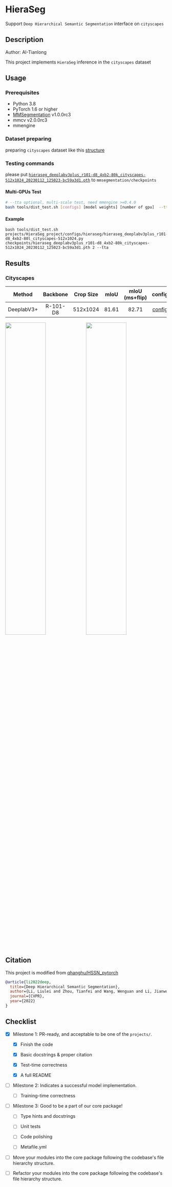 # HieraSeg

Support `Deep Hierarchical Semantic Segmentation` interface on `cityscapes`

## Description

Author: AI-Tianlong

This project implements `HieraSeg` inference in the `cityscapes` dataset

## Usage

### Prerequisites

- Python 3.8
- PyTorch 1.6 or higher
- [MMSegmentation](https://github.com/open-mmlab/mmsegmentation) v1.0.0rc3
- mmcv v2.0.0rc3
- mmengine

### Dataset preparing

preparing `cityscapes` dataset like this [structure](https://github.com/open-mmlab/mmsegmentation/blob/master/docs/en/dataset_prepare.md#prepare-datasets)

### Testing commands

please put [`hieraseg_deeplabv3plus_r101-d8_4xb2-80k_cityscapes-512x1024_20230112_125023-bc59a3d1.pth`](https://download.openmmlab.com/mmsegmentation/v0.5/hieraseg/hieraseg_deeplabv3plus_r101-d8_4xb2-80k_cityscapes-512x1024_20230112_125023-bc59a3d1.pth) to `mmsegmentation/checkpoints`

#### Multi-GPUs Test

```bash
# --tta optional, multi-scale test, need mmengine >=0.4.0
bash tools/dist_test.sh [configs] [model weights] [number of gpu]  --tta
```

#### Example

```shell
bash tools/dist_test.sh projects/HieraSeg_project/configs/hieraseg/hieraseg_deeplabv3plus_r101-d8_4xb2-80l_cityscapes-512x1024.py checkpoints/hieraseg_deeplabv3plus_r101-d8_4xb2-80k_cityscapes-512x1024_20230112_125023-bc59a3d1.pth 2 --tta
```

## Results

### Cityscapes

|   Method   | Backbone | Crop Size | mIoU  | mIoU (ms+flip) |                                                                                    config                                                                                     |                                                                             model                                                                             |
| :--------: | :------: | :-------: | :---: | :------------: | :---------------------------------------------------------------------------------------------------------------------------------------------------------------------------: | :-----------------------------------------------------------------------------------------------------------------------------------------------------------: |
| DeeplabV3+ | R-101-D8 | 512x1024  | 81.61 |     82.71      | [config](https://github.com/open-mmlab/mmsegmentation/tree/dev-1.x/projects/HieraSeg_project/configs/hieraseg/hieraseg_deeplabv3plus_r101-d8_4xb2-80l_cityscapes-512x1024.py) | [model](https://download.openmmlab.com/mmsegmentation/v0.5/hieraseg/hieraseg_deeplabv3plus_r101-d8_4xb2-80k_cityscapes-512x1024_20230112_125023-bc59a3d1.pth) |

<img src="https://user-images.githubusercontent.com/50650583/210488953-e3e35ade-1132-47e1-9dfd-cf12b357ae80.png" width="50%"><img src="https://user-images.githubusercontent.com/50650583/210489746-e35ee229-3234-4292-a649-a8cd85f312ad.png" width="50%">

## Citation

This project is modified from [qhanghu/HSSN_pytorch](https://github.com/qhanghu/HSSN_pytorch)

```bibtex
@article{li2022deep,
  title={Deep Hierarchical Semantic Segmentation},
  author={Li, Liulei and Zhou, Tianfei and Wang, Wenguan and Li, Jianwu and Yang, Yi},
  journal={CVPR},
  year={2022}
}
```

## Checklist

- [x] Milestone 1: PR-ready, and acceptable to be one of the `projects/`.

  - [x] Finish the code

  - [x] Basic docstrings & proper citation

  - [x] Test-time correctness

  - [x] A full README

- [ ] Milestone 2: Indicates a successful model implementation.

  - [ ] Training-time correctness

- [ ] Milestone 3: Good to be a part of our core package!

  - [ ] Type hints and docstrings

  - [ ] Unit tests

  - [ ] Code polishing

  - [ ] Metafile.yml

- [ ] Move your modules into the core package following the codebase's file hierarchy structure.

- [ ] Refactor your modules into the core package following the codebase's file hierarchy structure.
